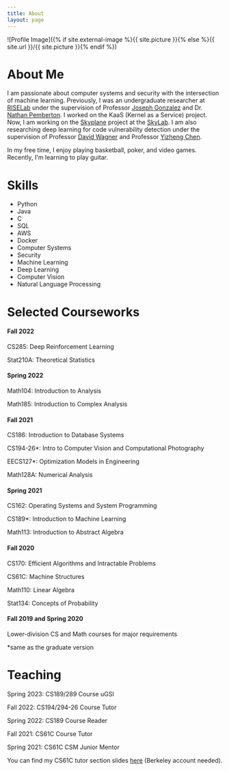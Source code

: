 ```yaml
---
title: About
layout: page
---
```

![Profile Image]({% if site.external-image %}{{ site.picture }}{% else %}{{ site.url }}/{{ site.picture }}{% endif %})

<h1>About Me</h1>

<p>I am passionate about computer systems and security with the intersection of machine learning. Previously, I was an undergraduate researcher at <a href="https://rise.cs.berkeley.edu/">RISELab</a> under the supervision of Professor <a href="https://people.eecs.berkeley.edu/~jegonzal/?_ga=2.99267613.225382571.1665274227-755746061.1635409893">Joseph Gonzalez</a> and Dr. <a href="https://www.linkedin.com/in/nathan-pemberton-3566816/">Nathan Pemberton</a>. I worked on the KaaS (Kernel as a Service) project. Now, I am working on the <a href="https://skyplane.org/">Skyplane</a> project at the <a href="https://sky.cs.berkeley.edu/">SkyLab</a>. I am also researching deep learning for code vulnerability detection under the supervision of Professor <a href="http://people.eecs.berkeley.edu/~daw/">David Wagner</a> and Professor <a href="https://surrealyz.github.io/">Yizheng Chen</a>.</p>

<p>In my free time, I enjoy playing basketball, poker, and video games. Recently, I'm learning to play guitar.</p>

<h1>Skills</h1>

<ul class="skill-list">
	<li>Python</li>
	<li>Java</li>
	<li>C</li>
	<li>SQL</li>
  <li>AWS</li>
  <li>Docker</li>
  <li>Computer Systems</li>
  <li>Security</li>
	<li>Machine Learning</li>
  <li>Deep Learning</li>
  <li>Computer Vision</li>
  <li>Natural Language Processing</li>
</ul>


<h1>Selected Courseworks</h1>

<h4>Fall 2022</h4>

CS285: Deep Reinforcement Learning

Stat210A: Theoretical Statistics

<h4>Spring 2022</h4>

Math104: Introduction to Analysis

Math185: Introduction to Complex Analysis

<h4>Fall 2021</h4>

CS186: Introduction to Database Systems

CS194-26*: Intro to Computer Vision and Computational Photography

EECS127*: Optimization Models in Engineering

Math128A: Numerical Analysis

<h4>Spring 2021</h4>

CS162: Operating Systems and System Programming

CS189*: Introduction to Machine Learning

Math113: Introduction to Abstract Algebra

<h4>Fall 2020</h4>

CS170: Efficient Algorithms and Intractable Problems

CS61C: Machine Structures

Math110: Linear Algebra

Stat134: Concepts of Probability

<h4>Fall 2019 and Spring 2020</h4>

Lower-division CS and Math courses for major requirements

*same as the graduate version

<h1>Teaching</h1>

Spring 2023: CS189/289 Course uGSI

Fall 2022: CS194/294-26 Course Tutor

Spring 2022: CS189 Course Reader

Fall 2021: CS61C Course Tutor

Spring 2021: CS61C CSM Junior Mentor

You can find my CS61C tutor section slides [here](https://drive.google.com/drive/folders/1t6eSN9BZCW9PN8kqZMNPe93NOM747nX_?usp=sharing) (Berkeley account needed).
